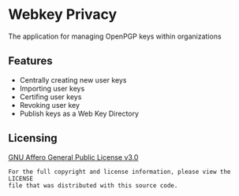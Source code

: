 Webkey Privacy
==============
The application for managing OpenPGP keys within organizations

## Features
- Centrally creating new user keys
- Importing user keys
- Certifing user keys
- Revoking user key
- Publish keys as a Web Key Directory

## Licensing
[GNU Affero General Public License v3.0](LICENSE)

    For the full copyright and license information, please view the LICENSE
    file that was distributed with this source code.
